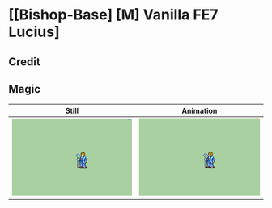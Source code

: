 # [\[Bishop-Base\] \[M\] Vanilla FE7 Lucius]

## Credit


	
## Magic

| Still | Animation |
| :---: | :-------: |
| ![Magic still](./Magic_000.png) | ![Magic animation](./Magic.gif) |
